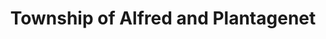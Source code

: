 ---
title: Township of Alfred and Plantagenet
url: /township-of-alfred-and-plantagenet/
latitude: 45.538
longitude: -74.994
---